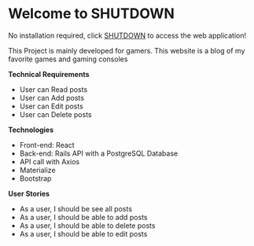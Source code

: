 # Welcome to SHUTDOWN 

No installation required, click [SHUTDOWN](https://eman-sh.github.io/Project_4/) to access the web application!

This Project is mainly developed for gamers. This website is a blog of my favorite games and gaming consoles  

**Technical Requirements**
* User can Read posts
* User can Add  posts
* User can Edit posts
* User can Delete posts

**Technologies**
* Front-end: React
* Back-end: Rails API with a PostgreSQL Database
* API call with Axios 
* Materialize
* Bootstrap

**User Stories**
* As a user, I should be see all posts
* As a user, I should be able to add posts
* As a user, I should be able to delete posts 
* As a user, I should be able to edit posts 


